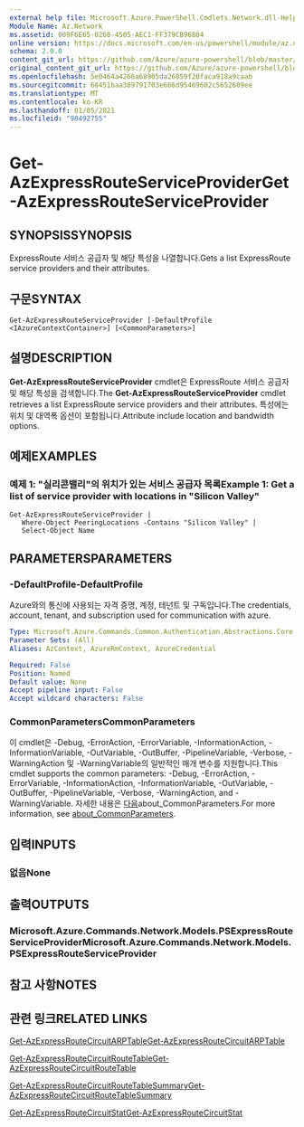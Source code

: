 ```yaml
---
external help file: Microsoft.Azure.PowerShell.Cmdlets.Network.dll-Help.xml
Module Name: Az.Network
ms.assetid: 009F6E65-0268-4505-AEC1-FF379CB96804
online version: https://docs.microsoft.com/en-us/powershell/module/az.network/get-azexpressrouteserviceprovider
schema: 2.0.0
content_git_url: https://github.com/Azure/azure-powershell/blob/master/src/Network/Network/help/Get-AzExpressRouteServiceProvider.md
original_content_git_url: https://github.com/Azure/azure-powershell/blob/master/src/Network/Network/help/Get-AzExpressRouteServiceProvider.md
ms.openlocfilehash: 5e0464a4266a68905da26859f20faca918a9caab
ms.sourcegitcommit: 68451baa389791703e666d95469602c5652609ee
ms.translationtype: MT
ms.contentlocale: ko-KR
ms.lasthandoff: 01/05/2021
ms.locfileid: "98492755"
---
```

# <span data-ttu-id="0b8a5-101">Get-AzExpressRouteServiceProvider</span><span class="sxs-lookup"><span data-stu-id="0b8a5-101">Get-AzExpressRouteServiceProvider</span></span>

## <span data-ttu-id="0b8a5-102">SYNOPSIS</span><span class="sxs-lookup"><span data-stu-id="0b8a5-102">SYNOPSIS</span></span>
<span data-ttu-id="0b8a5-103">ExpressRoute 서비스 공급자 및 해당 특성을 나열합니다.</span><span class="sxs-lookup"><span data-stu-id="0b8a5-103">Gets a list ExpressRoute service providers and their attributes.</span></span>

## <span data-ttu-id="0b8a5-104">구문</span><span class="sxs-lookup"><span data-stu-id="0b8a5-104">SYNTAX</span></span>

```
Get-AzExpressRouteServiceProvider [-DefaultProfile <IAzureContextContainer>] [<CommonParameters>]
```

## <span data-ttu-id="0b8a5-105">설명</span><span class="sxs-lookup"><span data-stu-id="0b8a5-105">DESCRIPTION</span></span>
<span data-ttu-id="0b8a5-106">**Get-AzExpressRouteServiceProvider** cmdlet은 ExpressRoute 서비스 공급자 및 해당 특성을 검색합니다.</span><span class="sxs-lookup"><span data-stu-id="0b8a5-106">The **Get-AzExpressRouteServiceProvider** cmdlet retrieves a list ExpressRoute service providers and their attributes.</span></span> <span data-ttu-id="0b8a5-107">특성에는 위치 및 대역폭 옵션이 포함됩니다.</span><span class="sxs-lookup"><span data-stu-id="0b8a5-107">Attribute include location and bandwidth options.</span></span>

## <span data-ttu-id="0b8a5-108">예제</span><span class="sxs-lookup"><span data-stu-id="0b8a5-108">EXAMPLES</span></span>

### <span data-ttu-id="0b8a5-109">예제 1: "실리콘밸리"의 위치가 있는 서비스 공급자 목록</span><span class="sxs-lookup"><span data-stu-id="0b8a5-109">Example 1: Get a list of service provider with locations in "Silicon Valley"</span></span>
```
Get-AzExpressRouteServiceProvider |
   Where-Object PeeringLocations -Contains "Silicon Valley" |
   Select-Object Name
```

## <span data-ttu-id="0b8a5-110">PARAMETERS</span><span class="sxs-lookup"><span data-stu-id="0b8a5-110">PARAMETERS</span></span>

### <span data-ttu-id="0b8a5-111">-DefaultProfile</span><span class="sxs-lookup"><span data-stu-id="0b8a5-111">-DefaultProfile</span></span>
<span data-ttu-id="0b8a5-112">Azure와의 통신에 사용되는 자격 증명, 계정, 테넌트 및 구독입니다.</span><span class="sxs-lookup"><span data-stu-id="0b8a5-112">The credentials, account, tenant, and subscription used for communication with azure.</span></span>

```yaml
Type: Microsoft.Azure.Commands.Common.Authentication.Abstractions.Core.IAzureContextContainer
Parameter Sets: (All)
Aliases: AzContext, AzureRmContext, AzureCredential

Required: False
Position: Named
Default value: None
Accept pipeline input: False
Accept wildcard characters: False
```

### <span data-ttu-id="0b8a5-113">CommonParameters</span><span class="sxs-lookup"><span data-stu-id="0b8a5-113">CommonParameters</span></span>
<span data-ttu-id="0b8a5-114">이 cmdlet은 -Debug, -ErrorAction, -ErrorVariable, -InformationAction, -InformationVariable, -OutVariable, -OutBuffer, -PipelineVariable, -Verbose, -WarningAction 및 -WarningVariable의 일반적인 매개 변수를 지원합니다.</span><span class="sxs-lookup"><span data-stu-id="0b8a5-114">This cmdlet supports the common parameters: -Debug, -ErrorAction, -ErrorVariable, -InformationAction, -InformationVariable, -OutVariable, -OutBuffer, -PipelineVariable, -Verbose, -WarningAction, and -WarningVariable.</span></span> <span data-ttu-id="0b8a5-115">자세한 내용은 [다음](http://go.microsoft.com/fwlink/?LinkID=113216)about_CommonParameters.</span><span class="sxs-lookup"><span data-stu-id="0b8a5-115">For more information, see [about_CommonParameters](http://go.microsoft.com/fwlink/?LinkID=113216).</span></span>

## <span data-ttu-id="0b8a5-116">입력</span><span class="sxs-lookup"><span data-stu-id="0b8a5-116">INPUTS</span></span>

### <span data-ttu-id="0b8a5-117">없음</span><span class="sxs-lookup"><span data-stu-id="0b8a5-117">None</span></span>

## <span data-ttu-id="0b8a5-118">출력</span><span class="sxs-lookup"><span data-stu-id="0b8a5-118">OUTPUTS</span></span>

### <span data-ttu-id="0b8a5-119">Microsoft.Azure.Commands.Network.Models.PSExpressRouteServiceProvider</span><span class="sxs-lookup"><span data-stu-id="0b8a5-119">Microsoft.Azure.Commands.Network.Models.PSExpressRouteServiceProvider</span></span>

## <span data-ttu-id="0b8a5-120">참고 사항</span><span class="sxs-lookup"><span data-stu-id="0b8a5-120">NOTES</span></span>

## <span data-ttu-id="0b8a5-121">관련 링크</span><span class="sxs-lookup"><span data-stu-id="0b8a5-121">RELATED LINKS</span></span>

[<span data-ttu-id="0b8a5-122">Get-AzExpressRouteCircuitARPTable</span><span class="sxs-lookup"><span data-stu-id="0b8a5-122">Get-AzExpressRouteCircuitARPTable</span></span>](Get-AzExpressRouteCircuitARPTable.md)

[<span data-ttu-id="0b8a5-123">Get-AzExpressRouteCircuitRouteTable</span><span class="sxs-lookup"><span data-stu-id="0b8a5-123">Get-AzExpressRouteCircuitRouteTable</span></span>](Get-AzExpressRouteCircuitRouteTable.md)

[<span data-ttu-id="0b8a5-124">Get-AzExpressRouteCircuitRouteTableSummary</span><span class="sxs-lookup"><span data-stu-id="0b8a5-124">Get-AzExpressRouteCircuitRouteTableSummary</span></span>](Get-AzExpressRouteCircuitRouteTableSummary.md)

[<span data-ttu-id="0b8a5-125">Get-AzExpressRouteCircuitStat</span><span class="sxs-lookup"><span data-stu-id="0b8a5-125">Get-AzExpressRouteCircuitStat</span></span>](./Get-AzExpressRouteCircuitStat.md)
